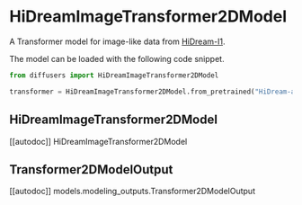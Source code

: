 <!-- Copyright 2025 The HuggingFace Team. All rights reserved.

Licensed under the Apache License, Version 2.0 (the "License"); you may not use this file except in compliance with
the License. You may obtain a copy of the License at

http://www.apache.org/licenses/LICENSE-2.0

Unless required by applicable law or agreed to in writing, software distributed under the License is distributed on
an "AS IS" BASIS, WITHOUT WARRANTIES OR CONDITIONS OF ANY KIND, either express or implied. See the License for the
specific language governing permissions and limitations under the License. -->

# HiDreamImageTransformer2DModel

A Transformer model for image-like data from [HiDream-I1](https://huggingface.co/HiDream-ai).

The model can be loaded with the following code snippet.

```python
from diffusers import HiDreamImageTransformer2DModel

transformer = HiDreamImageTransformer2DModel.from_pretrained("HiDream-ai/HiDream-I1-Full", subfolder="transformer", torch_dtype=torch.bfloat16)
```

## HiDreamImageTransformer2DModel

[[autodoc]] HiDreamImageTransformer2DModel

## Transformer2DModelOutput

[[autodoc]] models.modeling_outputs.Transformer2DModelOutput
